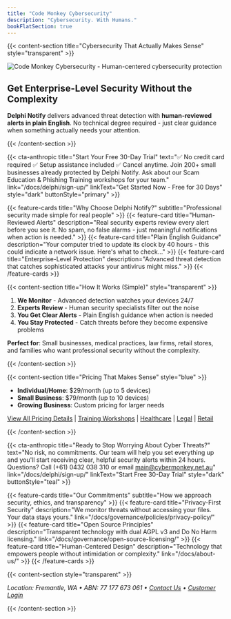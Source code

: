 ```yaml
---
title: "Code Monkey Cybersecurity"
description: "Cybersecurity. With Humans."
bookFlatSection: true
---
```


{{< content-section title="Cybersecurity That Actually Makes Sense" style="transparent" >}}

![Code Monkey Cybersecurity - Human-centered cybersecurity protection](/images/cover_puppy_moni_monkey_web.jpg)

## Get Enterprise-Level Security Without the Complexity

**Delphi Notify** delivers advanced threat detection with **human-reviewed alerts in plain English**. No technical degree required - just clear guidance when something actually needs your attention.

{{< /content-section >}}

{{< cta-anthropic 
  title="Start Your Free 30-Day Trial" 
  text="✅ No credit card required  ✅ Setup assistance included  ✅ Cancel anytime. Join 200+ small businesses already protected by Delphi Notify. Ask about our Scam Education & Phishing Training workshops for your team."
  link="/docs/delphi/sign-up/" 
  linkText="Get Started Now - Free for 30 Days"
  style="dark"
  buttonStyle="primary" >}}

{{< feature-cards title="Why Choose Delphi Notify?" subtitle="Professional security made simple for real people" >}}
  {{< feature-card 
    title="Human-Reviewed Alerts" 
    description="Real security experts review every alert before you see it. No spam, no false alarms - just meaningful notifications when action is needed." >}}
  {{< feature-card 
    title="Plain English Guidance" 
    description="Your computer tried to update its clock by 40 hours - this could indicate a network issue. Here's what to check..." >}}
  {{< feature-card 
    title="Enterprise-Level Protection" 
    description="Advanced threat detection that catches sophisticated attacks your antivirus might miss." >}}
{{< /feature-cards >}}

{{< content-section title="How It Works (Simple)" style="transparent" >}}

1. **We Monitor** - Advanced detection watches your devices 24/7
2. **Experts Review** - Human security specialists filter out the noise  
3. **You Get Clear Alerts** - Plain English guidance when action is needed
4. **You Stay Protected** - Catch threats before they become expensive problems

**Perfect for**: Small businesses, medical practices, law firms, retail stores, and families who want professional security without the complexity.

{{< /content-section >}}

{{< content-section title="Pricing That Makes Sense" style="blue" >}}

- **Individual/Home**: $29/month (up to 5 devices)
- **Small Business**: $79/month (up to 10 devices)  
- **Growing Business**: Custom pricing for larger needs

[View All Pricing Details](/docs/pricing/) | [Training Workshops](/docs/training/) | [Healthcare](/docs/industries/healthcare/) | [Legal](/docs/industries/legal/) | [Retail](/docs/industries/retail/)

{{< /content-section >}}

{{< cta-anthropic 
  title="Ready to Stop Worrying About Cyber Threats?" 
  text="No risk, no commitments. Our team will help you set everything up and you'll start receiving clear, helpful security alerts within 24 hours. Questions? Call (+61) 0432 038 310 or email main@cybermonkey.net.au"
  link="/docs/delphi/sign-up/" 
  linkText="Start Free 30-Day Trial"
  style="dark"
  buttonStyle="teal" >}}

{{< feature-cards title="Our Commitments" subtitle="How we approach security, ethics, and transparency" >}}
  {{< feature-card 
    title="Privacy-First Security" 
    description="We monitor threats without accessing your files. Your data stays yours." 
    link="/docs/governance/policies/privacy-policy/" >}}
  {{< feature-card 
    title="Open Source Principles" 
    description="Transparent technology with dual AGPL v3 and Do No Harm licensing." 
    link="/docs/governance/open-source-licensing/" >}}
  {{< feature-card 
    title="Human-Centered Design" 
    description="Technology that empowers people without intimidation or complexity." 
    link="/docs/about-us/" >}}
{{< /feature-cards >}}

{{< content-section style="transparent" >}}

*Location: Fremantle, WA • ABN: 77 177 673 061 • [Contact Us](/docs/contact/) • [Customer Login](/docs/login/)*

{{< /content-section >}}